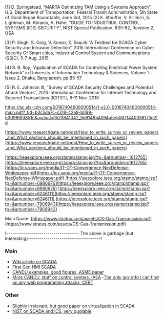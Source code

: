 [1] D. Springstead, “MARTA Optimizing TAM Using a Systems Approach”, U.S. Department of Transportation, Federal Transit Administration, 5th State of Good Repair Roundtable, June 3rd, 2015
[2] K. Stouffer, V. Pilliterri, S. Lightman, M. Abrams, A. Hahn, “GUIDE TO INDUSTRIAL CONTROL SYSTEMS (ICS) SECURITY”, NIST Special Publication, 800-82, Revision 2, USA

[3] P. Singh, S. Garg, V. Kumar, Z. Saquib “A Testbed for SCADA Cyber Security and Intrusion Detection”, 2015 International Conference on Cyber Security Of Smart cities, Industrial Control System and Communications (SSIC), 5-7 Aug. 2015

[4] R. B. Roy, “Application   of   SCADA   for   Controlling   Electrical Power System Network” in University of Information Technology & Sciences, Volume 1 Issue 2, Dhaka, Bangladesh, pp.85-97  

[5] R. E. Johnson III, “Survey of SCADA Security Challenges and Potential Attack Vectors”, 2010 International Conference for Internet Technology and Secured Transactions (ICITST), 8-11 Nov. 2010

[https://ac.els-cdn.com/S0167404806000514/1-s2.0-S0167404806000514-main.pdf?_tid=b3c5da7c-c318-42a9-b099-530986f0851c&acdnat=1523841042_9d614954094a5e50671440336173e2fd
](https://ac.els-cdn.com/S0167404806000514/1-s2.0-S0167404806000514-main.pdf?_tid=b3c5da7c-c318-42a9-b099-530986f0851c&acdnat=1523841042_9d614954094a5e50671440336173e2fd)

[https://www.researchgate.net/post/How_to_write_survey_or_review_papers_and_What_sections_should_be_mentioned_in_such_papers](https://www.researchgate.net/post/How_to_write_survey_or_review_papers_and_What_sections_should_be_mentioned_in_such_papers)

[https://ieeexplore.ieee.org/stamp/stamp.jsp?tp=&arnumber=1612765](https://ieeexplore.ieee.org/stamp/stamp.jsp?tp=&arnumber=1612765)
[https://ics.sans.org/media/IT-OT-Convergence-NexDefense-Whitepaper.pdf](https://ics.sans.org/media/IT-OT-Convergence-NexDefense-Whitepaper.pdf)
[https://ieeexplore.ieee.org/stamp/stamp.jsp?tp=&arnumber=6980976](https://ieeexplore.ieee.org/stamp/stamp.jsp?tp=&arnumber=6980976)
[https://ieeexplore.ieee.org/stamp/stamp.jsp?tp=&arnumber=6246111](https://ieeexplore.ieee.org/stamp/stamp.jsp?tp=&arnumber=6246111)
[https://ieeexplore.ieee.org/stamp/stamp.jsp?tp=&arnumber=7906943](https://ieeexplore.ieee.org/stamp/stamp.jsp?tp=&arnumber=7906943)


Main Quote: [https://www.stratus.com/assets/CS-Gas-Transmission.pdf](https://www.stratus.com/assets/CS-Gas-Transmission.pdf)

!------------------------------------- The above is garbage (but interesting)-------------------------------------!

### Main
- [Wiki article on SCADA](https://en.wikipedia.org/wiki/SCADA)
- [First Gen HMI SCADA](https://www.google.com/url?sa=t&rct=j&q=&esrc=s&source=web&cd=1&ved=0ahUKEwj4ipLW8cDaAhVrc98KHfHeCLwQFggpMAA&url=https%3A%2F%2Fproceedings.asmedigitalcollection.asme.org%2Fdata%2FConferences%2FASMEP%2F83891%2FV005T13A005-83-GT-98.pdf&usg=AOvVaw2hX7ek08soGej20HRxR7Po)
- [CANDU examples, good figures, ASME paper](http://www.iaea.org/inis/collection/NCLCollectionStore/_Public/41/057/41057292.pdf)
- [More CANDU, stuff on control centers, IAEA](https://aris.iaea.org/PDF/ACR-1000.pdf)
-[The only gov info I can find on any web programming attacks, CERT](https://ics-cert.us-cert.gov/sites/default/files/recommended_practices/RP_CaseStudy_XSS_20071024_S508C.pdf)

### Other
- [Slightly irrelevant, but good paper on virtualization in SCADA](https://ieeexplore.ieee.org/stamp/stamp.jsp?tp=&arnumber=6820114)
- [NIST on SCADA and ICS, very quotable](https://nvlpubs.nist.gov/nistpubs/SpecialPublications/NIST.SP.800-82r2.pdf)



